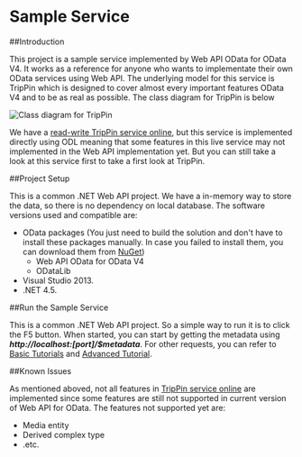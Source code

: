 Sample Service
=============

##Introduction

This project is a sample service implemented by Web API OData for OData V4. It works as a reference for anyone who wants to implementate their own OData services using Web API. The underlying model for this service is TripPin which is designed to cover almost every important features OData V4 and to be as real as possible. The class diagram for TripPin is below

![Class diagram for TripPin](https://github.com/OData/SampleService/blob/master/Images/TripPinClassDiagram.jpg)

We have a [read-write TripPin service online](http://services.odata.org/V4/TripPinServiceRW), but this service is implemented directly using ODL meaning that some features in this live service may not implemented in the Web API implementation yet. But you can still take a look at this service first to take a first look at TripPin.

##Project Setup

This is a common .NET Web API project. We have a in-memory way to store the data, so there is no dependency on local database. The software versions used and compatible are: 
* OData packages (You just need to build the solution and don't have to install these packages manually. In case you failed to install them, you can download them from [NuGet](http://www.nuget.org/))
  * Web API OData for OData V4
  * ODataLib
* Visual Studio 2013.
* .NET 4.5.

##Run the Sample Service

This is a common .NET Web API project. So a simple way to run it is to click the F5 button. When started, you can start by getting the metadata using ___http://localhost:[port]/$metadata___. For other requests, you can refer to [Basic Tutorials](http://www.odata.org/getting-started/basic-tutorial/) and [Advanced Tutorial](http://www.odata.org/getting-started/advanced-tutorial/).

##Known Issues

As mentioned aboved, not all features in [TripPin service online](http://services.odata.org/V4/TripPinServiceRW) are implemented since some features are still not supported in current version of Web API for OData. The features not supported yet are:
* Media entity
* Derived complex type
* .etc.
